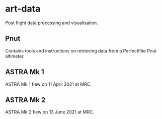 # art-data
Post flight data processing and visualisation.

## Pnut

Contains tools and instructions on retrieving data from a Perfectflite Pnut altimeter.

## ASTRA Mk 1
ASTRA Mk 1 flew on 11 April 2021 at MRC. 

## ASTRA Mk 2 
ASTRA Mk 2 flew on 13 June 2021 at MRC.
